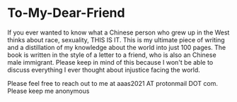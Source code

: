 # To-My-Dear-Friend
If you ever wanted to know what a Chinese person who grew up in the West thinks about race, sexuality, THIS IS IT. This is my ultimate piece of writing and a distillation of my knowledge about the world into just 100 pages. The book is written in the style of a letter to a friend, who is also an Chinese male immigrant. Please keep in mind of this because I won't be able to discuss everything I ever thought about injustice facing the world.  

Please feel free to reach out to me at aaas2021 AT protonmail DOT com. Please keep me anonymous
